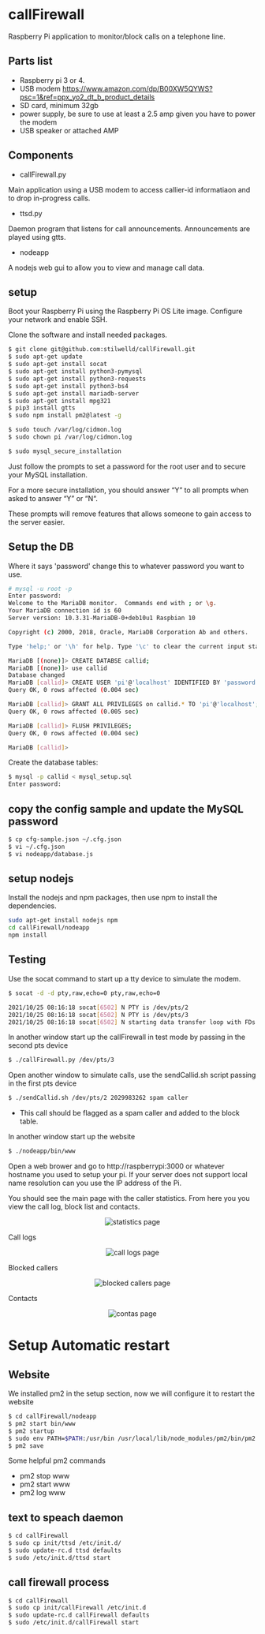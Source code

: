 # callFirewall
Raspberry Pi application to monitor/block calls on a telephone line.

## Parts list

* Raspberry pi 3 or 4.
* USB modem https://www.amazon.com/dp/B00XW5QYWS?psc=1&ref=ppx_yo2_dt_b_product_details
* SD card, minimum 32gb
* power supply, be sure to use at least a 2.5 amp given you have to power the modem
* USB speaker or attached AMP

## Components

* callFirewall.py

Main application using a USB modem to access callier-id informatiaon and to drop in-progress calls.

* ttsd.py

Daemon program that listens for call announcements. Announcements are played using gtts.

* nodeapp

A nodejs web gui to allow you to view and manage call data.

## setup

Boot your Raspberry Pi using the Raspberry Pi OS Lite image.
Configure your network and enable SSH.

Clone the software and install needed packages.
```sh
$ git clone git@github.com:stilwelld/callFirewall.git
$ sudo apt-get update
$ sudo apt-get install socat
$ sudo apt-get install python3-pymysql
$ sudo apt-get install python3-requests
$ sudo apt-get install python3-bs4
$ sudo apt-get install mariadb-server
$ sudo apt-get install mpg321
$ pip3 install gtts
$ sudo npm install pm2@latest -g

$ sudo touch /var/log/cidmon.log
$ sudo chown pi /var/log/cidmon.log

$ sudo mysql_secure_installation
```

Just follow the prompts to set a password for the root user and to secure your MySQL installation.

For a more secure installation, you should answer “Y” to all prompts when asked to answer “Y” or “N“.

These prompts will remove features that allows someone to gain access to the server easier.

## Setup the DB
Where it says 'password' change this to whatever password you want to use.
```sh
# mysql -u root -p
Enter password:
Welcome to the MariaDB monitor.  Commands end with ; or \g.
Your MariaDB connection id is 60
Server version: 10.3.31-MariaDB-0+deb10u1 Raspbian 10

Copyright (c) 2000, 2018, Oracle, MariaDB Corporation Ab and others.

Type 'help;' or '\h' for help. Type '\c' to clear the current input statement.

MariaDB [(none)]> CREATE DATABSE callid;
MariaDB [(none)]> use callid
Database changed
MariaDB [callid]> CREATE USER 'pi'@'localhost' IDENTIFIED BY 'password';
Query OK, 0 rows affected (0.004 sec)

MariaDB [callid]> GRANT ALL PRIVILEGES on callid.* TO 'pi'@'localhost';
Query OK, 0 rows affected (0.005 sec)

MariaDB [callid]> FLUSH PRIVILEGES;
Query OK, 0 rows affected (0.004 sec)

MariaDB [callid]>
```

Create the database tables:
```sh
$ mysql -p callid < mysql_setup.sql
Enter password:
```
## copy the config sample and update the MySQL password
```sh
$ cp cfg-sample.json ~/.cfg.json
$ vi ~/.cfg.json
$ vi nodeapp/database.js
```

## setup nodejs

Install the nodejs and npm packages, then use npm to install the dependencies.
```sh
sudo apt-get install nodejs npm
cd callFirewall/nodeapp
npm install
```

## Testing

Use the socat command to start up a tty device to simulate the modem.

```sh
$ socat -d -d pty,raw,echo=0 pty,raw,echo=0

2021/10/25 08:16:18 socat[6502] N PTY is /dev/pts/2
2021/10/25 08:16:18 socat[6502] N PTY is /dev/pts/3
2021/10/25 08:16:18 socat[6502] N starting data transfer loop with FDs [5,5] and [7,7]
```
In another window start up the callFirewall in test mode by passing in the second pts device
```sh 
$ ./callFirewall.py /dev/pts/3
```
Open another window to simulate calls, use the sendCallid.sh script passing in the first pts device
```sh
$ ./sendCallid.sh /dev/pts/2 2029983262 spam caller
```
* This call should be flagged as a spam caller and added to the block table.

In another window start up the website
```sh
$ ./nodeapp/bin/www
```
Open a web brower and go to http://raspberrypi:3000 or whatever hostname you used to setup your pi.
If your server does not support local name resolution can you use the IP address of the Pi.

You should see the main page with the caller statistics. From here you you view the call log, block list and contacts.

<p align="center">
<img src="https://raw.githubusercontent.com/stilwelld/callFirewall/master/images/stats.png"
  alt="statistics page">
</p>

Call logs

<p align="center">
<img src="https://raw.githubusercontent.com/stilwelld/callFirewall/master/images/call_log.png"
  alt="call logs page">
</p>

Blocked callers

<p align="center">
<img src="https://raw.githubusercontent.com/stilwelld/callFirewall/master/images/blocked.png"
  alt="blocked callers page">
</p>

Contacts

<p align="center">
<img src="https://raw.githubusercontent.com/stilwelld/callFirewall/master/images/contacts.png"
  alt="contas page">
</p>

# Setup Automatic restart

## Website
We installed pm2 in the setup section, now we will configure it to restart the website

```sh
$ cd callFirewall/nodeapp
$ pm2 start bin/www
$ pm2 startup
$ sudo env PATH=$PATH:/usr/bin /usr/local/lib/node_modules/pm2/bin/pm2 startup systemd -u pi --hp /home/pi
$ pm2 save
```
Some helpful pm2 commands
* pm2 stop www
* pm2 start www
* pm2 log www

## text to speach daemon

```sh
$ cd callFirewall
$ sudo cp init/ttsd /etc/init.d/
$ sudo update-rc.d ttsd defaults
$ sudo /etc/init.d/ttsd start
```

## call firewall process

```sh
$ cd callFirewall
$ sudo cp init/callFirewall /etc/init.d
$ sudo update-rc.d callFirewall defaults
$ sudo /etc/init.d/callFirewall start
```

